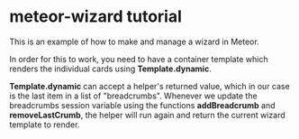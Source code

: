 # meteor-wizard tutorial
This is an example of how to make and manage a wizard in Meteor.

In order for this to work, you need to have a container template which renders the individual cards using **Template.dynamic**.

**Template.dynamic** can accept a helper's returned value, which in our case is the last item in a list of "breadcrumbs". Whenever we update the breadcrumbs session variable using the functions **addBreadcrumb** and **removeLastCrumb**, the helper will run again and return the current wizard template to render.
